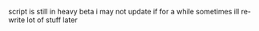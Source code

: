 script is still in heavy beta i may not update if for a while sometimes
ill re-write lot of stuff later
